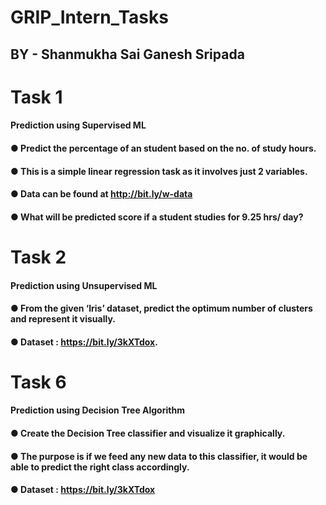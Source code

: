 # GRIP_Intern_Tasks

## BY - Shanmukha Sai Ganesh Sripada

# Task 1 
  #### Prediction using Supervised ML
  #### ● Predict the percentage of an student based on the no. of study hours.
  #### ● This is a simple linear regression task as it involves just 2 variables.
  #### ● Data can be found at http://bit.ly/w-data
  #### ● What will be predicted score if a student studies for 9.25 hrs/ day?

# Task 2 
  #### Prediction using Unsupervised ML
  #### ● From the given ‘Iris’ dataset, predict the optimum number of clusters and represent it visually. 
  #### ● Dataset : https://bit.ly/3kXTdox.
  
# Task 6
  #### Prediction using Decision Tree Algorithm
  #### ● Create the Decision Tree classifier and visualize it graphically.
  #### ● The purpose is if we feed any new data to this classifier, it would be able to predict the right class accordingly.
  #### ● Dataset : https://bit.ly/3kXTdox
